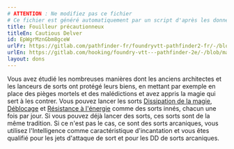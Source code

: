 ```yaml
---
# ATTENTION : Ne modifiez pas ce fichier
# Ce fichier est généré automatiquement par un script d'après les données du module Foundry VTT officiel et de sa traduction
title: Fouilleur précautionneux
titleEn: Cautious Delver
id: EpWgrMznGbm8gceW
urlFr: https://gitlab.com/pathfinder-fr/foundryvtt-pathfinder2-fr/-/blob/master/data/feats/EpWgrMznGbm8gceW.htm
urlEn: https://gitlab.com/hooking/foundry-vtt---pathfinder-2e/-/blob/master/packs/data/feats.db/cautious-delver.json
layout: dons
---
```

Vous avez étudié les nombreuses manières dont les anciens architectes et les lanceurs de sorts ont protégé leurs biens, en mettant par exemple en place des pièges mortels et des malédictions et avez appris la magie qui sert à les contrer. Vous pouvez lancer les sorts [Dissipation de la magie](../sorts/dissipation-de-la-magie.html), [Déblocage](../sorts/déblocage.html) et [Résistance à l'énergie](../sorts/résistance-à-l-énergie.html) comme des sorts innés, chacun une fois par jour. Si vous pouvez déjà lancer des sorts, ces sorts sont de la même tradition. Si ce n'est pas le cas, ce sont des sorts arcaniques, vous utilisez l'Intelligence comme caractéristique d'incantation et vous êtes qualifié pour les jets d'attaque de sort et pour les DD de sorts arcaniques.
